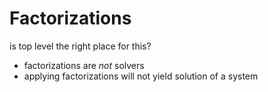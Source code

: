 # Factorizations

is top level the right place for this?

- factorizations are *not* solvers
- applying factorizations will not yield solution of a system
